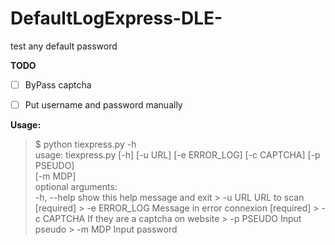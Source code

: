 # DefaultLogExpress-DLE-
test any default password


**TODO**

 - [ ] ByPass captcha
 - [ ] Put username and password manually


**Usage:**

> $ python tiexpress.py -h                                              
> usage: tiexpress.py [-h] [-u URL] [-e ERROR_LOG] [-c CAPTCHA] [-p
> PSEUDO]                                                               
> [-m MDP]                                                              
> optional arguments:                                                   
> -h, --help    show this help message and exit                                                                                                                                                                      > -u URL        URL to scan [required]                                                                                                                                                                               > -e ERROR_LOG  Message in error connexion [required]                                                                                                                                                                > -c CAPTCHA    If they are a captcha on website                                                                                                                                                                     > -p PSEUDO     Input pseudo                                                                                                                                                                                         > -m MDP        Input password
